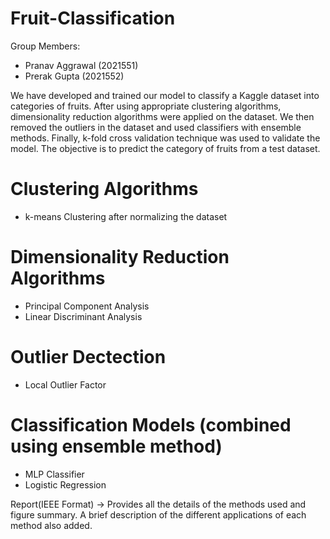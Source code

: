 # Fruit-Classification

Group Members:

* Pranav Aggrawal (2021551)
* Prerak Gupta (2021552)

We have developed and trained our model to classify a Kaggle dataset into categories of fruits. After using appropriate clustering algorithms, dimensionality reduction algorithms were applied on the dataset. We then removed the outliers in the dataset and used classifiers with ensemble methods. Finally, k-fold cross validation technique was used to validate the model. The objective is to predict the category of fruits from a test dataset.

# Clustering Algorithms

* k-means Clustering after normalizing the dataset

# Dimensionality Reduction Algorithms

* Principal Component Analysis
* Linear Discriminant Analysis

# Outlier Dectection

* Local Outlier Factor

# Classification Models (combined using ensemble method)

* MLP Classifier
* Logistic Regression

Report(IEEE Format) -> Provides all the details of the methods used and figure summary. A brief description of the different applications of each method also added.
